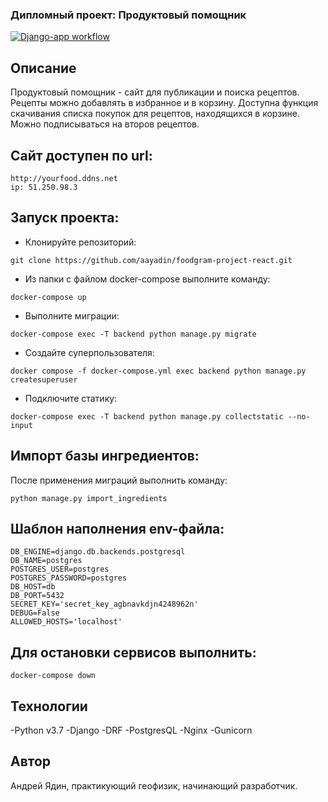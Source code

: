 ### Дипломный проект: Продуктовый помощник

[![Django-app workflow](https://github.com/aayadin/foodgram-project-react/actions/workflows/foodgram_workflow.yml/badge.svg?branch=master)](https://github.com/aayadin/foodgram-project-react/actions/workflows/foodgram_workflow.yml)

## Описание
Продуктовый помощник - сайт для публикации и поиска рецептов. Рецепты можно добавлять в избранное и в корзину. Доступна функция скачивания списка покупок для рецептов, находящихся в корзине. Можно подписываться на второв рецептов.
## Сайт доступен по url:
```
http://yourfood.ddns.net
ip: 51.250.98.3
```
## Запуск проекта:
- Клонируйте репозиторий:
```
git clone https://github.com/aayadin/foodgram-project-react.git
```
- Из папки с файлом docker-compose выполните команду:
```
docker-compose up
```
- Выполните миграции:
```
docker-compose exec -T backend python manage.py migrate
```
- Создайте суперпользователя:
```
docker compose -f docker-compose.yml exec backend python manage.py createsuperuser
```
- Подключите статику:
```
docker-compose exec -T backend python manage.py collectstatic --no-input
```
## Импорт базы ингредиентов:
После применения миграций выполнить команду:
```
python manage.py import_ingredients
```
## Шаблон наполнения env-файла:
```
DB_ENGINE=django.db.backends.postgresql
DB_NAME=postgres
POSTGRES_USER=postgres
POSTGRES_PASSWORD=postgres
DB_HOST=db
DB_PORT=5432
SECRET_KEY='secret_key_agbnavkdjn4248962n'
DEBUG=False
ALLOWED_HOSTS='localhost'

```
## Для остановки сервисов выполнить:
```
docker-compose down
```
## Технологии
-Python v3.7
-Django
-DRF
-PostgresQL
-Nginx
-Gunicorn

## Автор
Андрей Ядин, практикующий геофизик, начинающий разработчик.